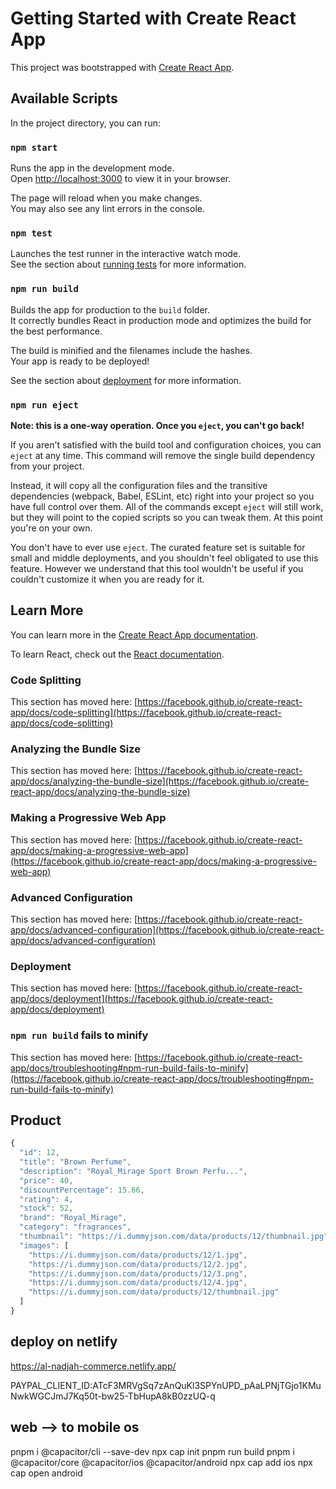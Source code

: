 # Getting Started with Create React App

This project was bootstrapped with [Create React App](https://github.com/facebook/create-react-app).

## Available Scripts

In the project directory, you can run:

### `npm start`

Runs the app in the development mode.\
Open [http://localhost:3000](http://localhost:3000) to view it in your browser.

The page will reload when you make changes.\
You may also see any lint errors in the console.

### `npm test`

Launches the test runner in the interactive watch mode.\
See the section about [running tests](https://facebook.github.io/create-react-app/docs/running-tests) for more information.

### `npm run build`

Builds the app for production to the `build` folder.\
It correctly bundles React in production mode and optimizes the build for the best performance.

The build is minified and the filenames include the hashes.\
Your app is ready to be deployed!

See the section about [deployment](https://facebook.github.io/create-react-app/docs/deployment) for more information.

### `npm run eject`

**Note: this is a one-way operation. Once you `eject`, you can't go back!**

If you aren't satisfied with the build tool and configuration choices, you can `eject` at any time. This command will remove the single build dependency from your project.

Instead, it will copy all the configuration files and the transitive dependencies (webpack, Babel, ESLint, etc) right into your project so you have full control over them. All of the commands except `eject` will still work, but they will point to the copied scripts so you can tweak them. At this point you're on your own.

You don't have to ever use `eject`. The curated feature set is suitable for small and middle deployments, and you shouldn't feel obligated to use this feature. However we understand that this tool wouldn't be useful if you couldn't customize it when you are ready for it.

## Learn More

You can learn more in the [Create React App documentation](https://facebook.github.io/create-react-app/docs/getting-started).

To learn React, check out the [React documentation](https://reactjs.org/).

### Code Splitting

This section has moved here: [https://facebook.github.io/create-react-app/docs/code-splitting](https://facebook.github.io/create-react-app/docs/code-splitting)

### Analyzing the Bundle Size

This section has moved here: [https://facebook.github.io/create-react-app/docs/analyzing-the-bundle-size](https://facebook.github.io/create-react-app/docs/analyzing-the-bundle-size)

### Making a Progressive Web App

This section has moved here: [https://facebook.github.io/create-react-app/docs/making-a-progressive-web-app](https://facebook.github.io/create-react-app/docs/making-a-progressive-web-app)

### Advanced Configuration

This section has moved here: [https://facebook.github.io/create-react-app/docs/advanced-configuration](https://facebook.github.io/create-react-app/docs/advanced-configuration)

### Deployment

This section has moved here: [https://facebook.github.io/create-react-app/docs/deployment](https://facebook.github.io/create-react-app/docs/deployment)

### `npm run build` fails to minify

This section has moved here: [https://facebook.github.io/create-react-app/docs/troubleshooting#npm-run-build-fails-to-minify](https://facebook.github.io/create-react-app/docs/troubleshooting#npm-run-build-fails-to-minify)

## Product

```javascript
{
  "id": 12,
  "title": "Brown Perfume",
  "description": "Royal_Mirage Sport Brown Perfu...",
  "price": 40,
  "discountPercentage": 15.66,
  "rating": 4,
  "stock": 52,
  "brand": "Royal_Mirage",
  "category": "fragrances",
  "thumbnail": "https://i.dummyjson.com/data/products/12/thumbnail.jpg",
  "images": [
    "https://i.dummyjson.com/data/products/12/1.jpg",
    "https://i.dummyjson.com/data/products/12/2.jpg",
    "https://i.dummyjson.com/data/products/12/3.png",
    "https://i.dummyjson.com/data/products/12/4.jpg",
    "https://i.dummyjson.com/data/products/12/thumbnail.jpg"
  ]
}
```

## deploy on netlify

https://al-nadjah-commerce.netlify.app/

PAYPAL_CLIENT_ID:ATcF3MRVgSq7zAnQuKl3SPYnUPD_pAaLPNjTGjo1KMuNwkWGCJmJ7Kq50t-bw25-TbHupA8kB0zzUQ-q



## web --> to mobile os
pnpm i @capacitor/cli --save-dev
npx cap init 
pnpm run build
pnpm i @capacitor/core @capacitor/ios @capacitor/android 
npx cap add ios
npx cap open android